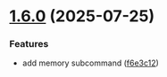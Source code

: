 # [1.6.0](https://github.com/MarkShawn2020/claude-code-manager/compare/v1.5.4...v1.6.0) (2025-07-25)


### Features

* add memory subcommand ([f6e3c12](https://github.com/MarkShawn2020/claude-code-manager/commit/f6e3c12e542f46bf639806040bc49c7b0b502d9c))
